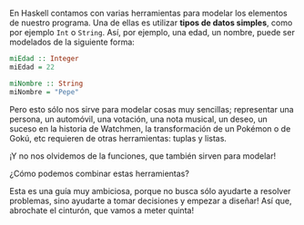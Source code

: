 En Haskell contamos con varias herramientas para modelar los elementos de nuestro programa. Una de ellas es utilizar **tipos de datos simples**, como por ejemplo `Int` o `String`. Así, por ejemplo, una edad,  un nombre, puede ser modelados de la siguiente forma:

```haskell
miEdad :: Integer
miEdad = 22

miNombre :: String
miNombre = "Pepe"
```

Pero esto sólo nos sirve para modelar cosas muy sencillas; representar una persona, un automóvil, una votación, una nota musical, un deseo, un suceso en la historia de Watchmen, la transformación de un Pokémon o de Gokú, etc requieren de otras herramientas: tuplas y listas. 

¡Y no nos olvidemos de la funciones, que también sirven para modelar!

¿Cómo podemos combinar estas herramientas?

Esta es una guía muy ambiciosa, porque no busca sólo ayudarte a resolver problemas, sino ayudarte a tomar decisiones y empezar a diseñar! Así que, abrochate el cinturón, que vamos a meter quinta!